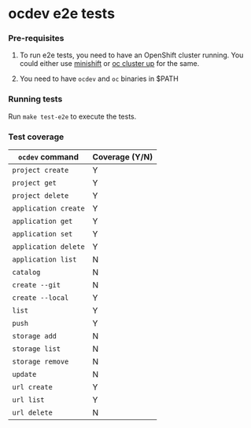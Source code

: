 # ocdev e2e tests

### Pre-requisites

1. To run e2e tests, you need to have an OpenShift cluster running. You could either use [minishift](https://github.com/minishift/minishift) or [oc cluster up](https://github.com/openshift/origin/blob/master/docs/cluster_up_down.md) for the same.

1. You need to have `ocdev` and `oc` binaries in $PATH

### Running tests

Run `make test-e2e` to execute the tests. 

### Test coverage

| `ocdev` command  | Coverage (Y/N) |
| ------------- | ------------- |
| `project create` | Y |
| `project get` | Y |
| `project delete` | Y |
| `application create`  | Y  |
| `application get`  | Y  |
| `application set` | Y |
| `application delete` | Y |
| `application list` | N |
| `catalog` | N |
| `create --git` | N |
| `create --local` | Y |
| `list` | Y |
| `push` | Y |
| `storage add` | N |
| `storage list` | N |
| `storage remove` | N |
| `update` | N |
| `url create` | Y |
| `url list` | Y |
| `url delete` | N |
